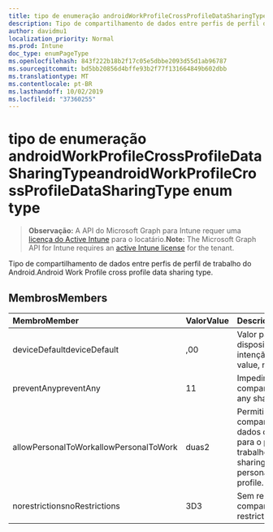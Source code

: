 ```yaml
---
title: tipo de enumeração androidWorkProfileCrossProfileDataSharingType
description: Tipo de compartilhamento de dados entre perfis de perfil de trabalho do Android.
author: davidmu1
localization_priority: Normal
ms.prod: Intune
doc_type: enumPageType
ms.openlocfilehash: 843f222b18b2f17c05e5dbbe2093d55d1ab96787
ms.sourcegitcommit: bd5bb20856d4bffe93b2f77f131664849b602dbb
ms.translationtype: MT
ms.contentlocale: pt-BR
ms.lasthandoff: 10/02/2019
ms.locfileid: "37360255"
---
```

# <a name="androidworkprofilecrossprofiledatasharingtype-enum-type"></a><span data-ttu-id="54d8d-103">tipo de enumeração androidWorkProfileCrossProfileDataSharingType</span><span class="sxs-lookup"><span data-stu-id="54d8d-103">androidWorkProfileCrossProfileDataSharingType enum type</span></span>

> <span data-ttu-id="54d8d-104">**Observação:** A API do Microsoft Graph para Intune requer uma [licença do Active Intune](https://go.microsoft.com/fwlink/?linkid=839381) para o locatário.</span><span class="sxs-lookup"><span data-stu-id="54d8d-104">**Note:** The Microsoft Graph API for Intune requires an [active Intune license](https://go.microsoft.com/fwlink/?linkid=839381) for the tenant.</span></span>

<span data-ttu-id="54d8d-105">Tipo de compartilhamento de dados entre perfis de perfil de trabalho do Android.</span><span class="sxs-lookup"><span data-stu-id="54d8d-105">Android Work Profile cross profile data sharing type.</span></span>

## <a name="members"></a><span data-ttu-id="54d8d-106">Membros</span><span class="sxs-lookup"><span data-stu-id="54d8d-106">Members</span></span>
|<span data-ttu-id="54d8d-107">Membro</span><span class="sxs-lookup"><span data-stu-id="54d8d-107">Member</span></span>|<span data-ttu-id="54d8d-108">Valor</span><span class="sxs-lookup"><span data-stu-id="54d8d-108">Value</span></span>|<span data-ttu-id="54d8d-109">Descrição</span><span class="sxs-lookup"><span data-stu-id="54d8d-109">Description</span></span>|
|:---|:---|:---|
|<span data-ttu-id="54d8d-110">deviceDefault</span><span class="sxs-lookup"><span data-stu-id="54d8d-110">deviceDefault</span></span>|<span data-ttu-id="54d8d-111">,0</span><span class="sxs-lookup"><span data-stu-id="54d8d-111">0</span></span>|<span data-ttu-id="54d8d-112">Valor padrão do dispositivo, sem intenção.</span><span class="sxs-lookup"><span data-stu-id="54d8d-112">Device default value, no intent.</span></span>|
|<span data-ttu-id="54d8d-113">preventAny</span><span class="sxs-lookup"><span data-stu-id="54d8d-113">preventAny</span></span>|<span data-ttu-id="54d8d-114">1</span><span class="sxs-lookup"><span data-stu-id="54d8d-114">1</span></span>|<span data-ttu-id="54d8d-115">Impedir qualquer compartilhamento.</span><span class="sxs-lookup"><span data-stu-id="54d8d-115">Prevent any sharing.</span></span>|
|<span data-ttu-id="54d8d-116">allowPersonalToWork</span><span class="sxs-lookup"><span data-stu-id="54d8d-116">allowPersonalToWork</span></span>|<span data-ttu-id="54d8d-117">duas</span><span class="sxs-lookup"><span data-stu-id="54d8d-117">2</span></span>|<span data-ttu-id="54d8d-118">Permitir solicitação de compartilhamento de dados do perfil pessoal para o perfil de trabalho.</span><span class="sxs-lookup"><span data-stu-id="54d8d-118">Allow data sharing request from personal profile to work profile.</span></span>|
|<span data-ttu-id="54d8d-119">norestrictions</span><span class="sxs-lookup"><span data-stu-id="54d8d-119">noRestrictions</span></span>|<span data-ttu-id="54d8d-120">3D</span><span class="sxs-lookup"><span data-stu-id="54d8d-120">3</span></span>|<span data-ttu-id="54d8d-121">Sem restrições no compartilhamento.</span><span class="sxs-lookup"><span data-stu-id="54d8d-121">No restrictions on sharing.</span></span>|




